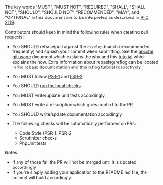 
The key words "MUST", "MUST NOT", "REQUIRED", "SHALL", "SHALL NOT", "SHOULD",
"SHOULD NOT", "RECOMMENDED", "MAY", and "OPTIONAL" in this document are to be
interpreted as described in [RFC 2119].

Contributors should keep in mind the following rules when creating pull requests:

  * You SHOULD rebase/pull against the `develop` branch (recommended frequently) and squash your commit when submitting. 
    See the [apache git usage] document which explains the why and this [tutorial] which explains the how. 
    Extra information about rebasing/reflog can be located in the [rebase documentation]
    and this [reflog tutorial] respectively

  * You MUST follow [PSR-1] and [PSR-2]

  * You SHOULD [run the local checks]

  * You MUST write/update unit tests accordingly

  * You MUST write a description which gives context to the PR

  * You SHOULD write/update documentation accordingly

  * The following checks will be automatically performed on PRs:
     - Code Style (PSR-1, PSR-2)
     - Scrutinizer checks
     - PhpUnit tests

Notes:

- If any of those fail the PR will not be merged until it is updated accordingly.
- If you're simply adding your application to the README.md file, the commit will build accordingly.

[run the local checks]: test-checks.md
[apache git usage]: https://cwiki.apache.org/confluence/display/FLEX/Good+vs+Bad+Git+usage
[tutorial]: http://gitready.com/advanced/2009/02/10/squashing-commits-with-rebase.html
[reflog tutorial]: https://www.atlassian.com/git/tutorials/rewriting-history/git-reflog
[rebase documentation]: http://git-scm.com/book/en/v2/Git-Branching-Rebasing
[RFC 2119]: http://www.ietf.org/rfc/rfc2119.txt
[PSR-1]: https://github.com/php-fig/fig-standards/blob/master/accepted/PSR-1-basic-coding-standard.md
[PSR-2]: https://github.com/php-fig/fig-standards/blob/master/accepted/PSR-2-coding-style-guide.md
